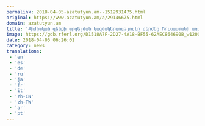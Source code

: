 ```yaml
---
permalink: 2018-04-05-azatutyun.am--1512931475.html
original: https://www.azatutyun.am/a/29146675.html
domain: azatutyun.am
title: 'Քիմիական զենքի արգելման կազմակերպությունը մերժեց Ռուսաստանի առաջարկը'
image: https://gdb.rferl.org/D1518A7F-2D27-4A18-BF55-62AEC864690B_w1200_r1_s.jpg
date: 2018-04-05 06:26:01
category: news
translations: 
 - 'en'
 - 'es'
 - 'de'
 - 'ru'
 - 'ja'
 - 'fr'
 - 'it'
 - 'zh-CN'
 - 'zh-TW'
 - 'ar'
 - 'pt'
---
```


